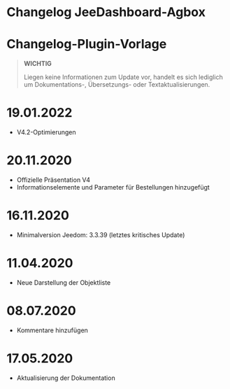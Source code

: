 # Changelog JeeDashboard-Agbox

# Changelog-Plugin-Vorlage

>**WICHTIG**
>
>Liegen keine Informationen zum Update vor, handelt es sich lediglich um Dokumentations-, Übersetzungs- oder Textaktualisierungen.

# 19.01.2022

- V4.2-Optimierungen

# 20.11.2020

- Offizielle Präsentation V4
- Informationselemente und Parameter für Bestellungen hinzugefügt

# 16.11.2020

- Minimalversion Jeedom: 3.3.39 (letztes kritisches Update)

# 11.04.2020

- Neue Darstellung der Objektliste

# 08.07.2020

- Kommentare hinzufügen

# 17.05.2020

- Aktualisierung der Dokumentation
